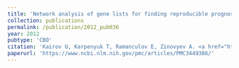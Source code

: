 ```yaml
---
title: 'Network analysis of gene lists for finding reproducible prognostic breast cancer gene signatures'
collection: publications
permalink: /publication/2012_pub036
year: 2012
pubtype: 'CBO'
citation: 'Kairov U, Karpenyuk T, Ramanculov E, Zinovyev A. <a href="https://www.ncbi.nlm.nih.gov/pmc/articles/PMC3449386/">Network analysis of gene lists for finding reproducible prognostic breast cancer gene signatures</a>. 2012. <i>Bioinformation</i> 18(6):773-776'
paperurl: 'https://www.ncbi.nlm.nih.gov/pmc/articles/PMC3449386/'
---
```

